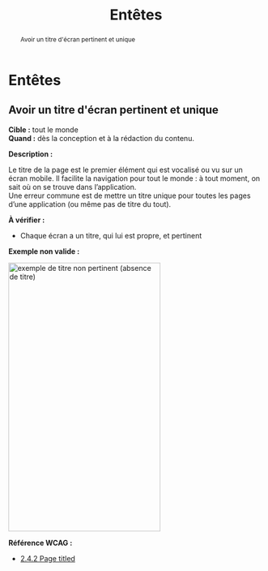 ﻿---
title: "Entêtes"
abstract: "Avoir un titre d'écran pertinent et unique"
---

# Entêtes

## Avoir un titre d'écran pertinent et unique

**Cible&nbsp;:** tout le monde  
**Quand&nbsp;:** dès la conception et à la rédaction du contenu.

**Description&nbsp;:** 

Le titre de la page est le premier élément qui est vocalisé ou vu sur un écran mobile. Il facilite la navigation pour tout le monde&nbsp;: à tout moment, on sait où on se trouve dans l’application.  
Une erreur commune est de mettre un titre unique pour toutes les pages d’une application (ou même pas de titre du tout).

**À vérifier&nbsp;:** 

- Chaque écran a un titre, qui lui est propre, et pertinent

**Exemple non valide&nbsp;:**

<img src="../../../images/header.png" alt="exemple de titre non pertinent (absence de titre)" width="300" height="530">


**Référence <abbr>WCAG</abbr>&nbsp;:**  
- <a lang="en" href="https://www.w3.org/TR/WCAG21/#page-titled">2.4.2 Page titled</a> 